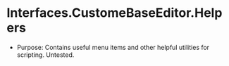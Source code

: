# Interfaces.CustomeBaseEditor.Helpers

* Purpose: Contains useful menu items and other helpful utilities for scripting. Untested. 